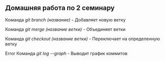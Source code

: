 ## Домашняя работа по 2 семинару

Команда *git branch (название)* - Добавляет новую ветку 

Команда *git merge (название ветки)* - Объединяет ветки  

Команда *git checkout (название ветки)* - Переключает на определенную ветку

Error
Команда *git log --graph* - Выводит график коммитов 
